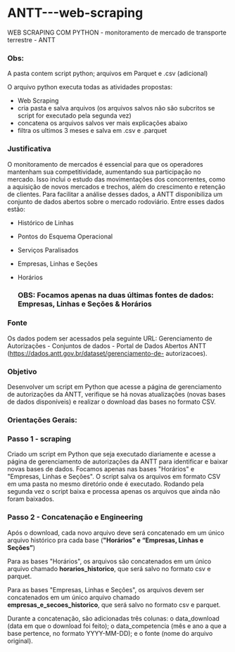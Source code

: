 # ANTT---web-scraping
WEB SCRAPING COM PYTHON - monitoramento de mercado de transporte terrestre - ANTT

### Obs: 
A pasta contem script python; arquivos em Parquet e .csv (adicional)

  O arquivo python executa todas as atividades propostas:
  + Web Scraping
  + cria pasta e salva arquivos (os arquivos salvos não são subcritos se script for executado pela segunda vez)
  + concatena os arquivos salvos ver mais explicações abaixo
  + filtra os ultimos 3 meses e salva em .csv e .parquet
 
  

### Justificativa
O monitoramento de mercados é essencial para que os operadores mantenham sua competitividade,
aumentando sua participação no mercado. Isso inclui o estudo das movimentações dos concorrentes,
como a aquisição de novos mercados e trechos, além do crescimento e retenção de clientes. Para
facilitar a análise desses dados, a ANTT disponibiliza um conjunto de dados abertos sobre o mercado
rodoviário. Entre esses dados estão:
  + Histórico de Linhas
  + Pontos do Esquema Operacional
  + Serviços Paralisados
  + Empresas, Linhas e Seções
  + Horários

    ### OBS: Focamos apenas na duas últimas fontes de dados: Empresas, Linhas e Seções & Horários

### Fonte
Os dados podem ser acessados pela seguinte URL: Gerenciamento de Autorizações - Conjuntos de
dados - Portal de Dados Abertos ANTT (https://dados.antt.gov.br/dataset/gerenciamento-de-
autorizacoes).

### Objetivo
Desenvolver um script em Python que acesse a página de gerenciamento de autorizações
da ANTT, verifique se há novas atualizações (novas bases de dados disponíveis) e realizar o download
das bases no formato CSV.

### Orientações Gerais:
### Passo 1 - scraping
Criado um script em Python que seja executado diariamente e acesse a página de gerenciamento de autorizações da ANTT para identificar e baixar novas bases de dados.
Focamos apenas nas bases "Horários" e "Empresas, Linhas e Seções".
O script salva os arquivos em formato CSV em uma pasta no mesmo diretório onde é executado. 
Rodando pela segunda vez o script baixa e processa apenas os arquivos que ainda não foram baixados.

### Passo 2 - Concatenação e Engineering

Após o download, cada novo arquivo deve será concatenado em um único arquivo histórico pra cada base (**"Horários" e “Empresas, Linhas e Seções”**) 

Para as bases "Horários", os arquivos são concatenados em um único arquivo chamado **horarios_historico**, que será salvo no formato csv e parquet. 

Para as bases "Empresas, Linhas e Seções", os arquivos devem ser concatenados em um único arquivo chamado **empresas_e_secoes_historico**, que será salvo no formato csv e parquet.

Durante a concatenação, são adicionadas três colunas:
o data_download (data em que o download foi feito);
o data_competencia (mês e ano a que a base pertence, no formato YYYY-MM-DD); e
o fonte (nome do arquivo original).
